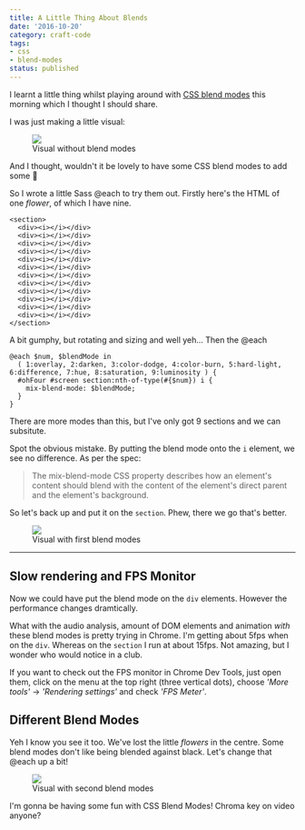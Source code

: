 ```yaml
---
title: A Little Thing About Blends
date: '2016-10-20'
category: craft-code
tags:
- css
- blend-modes
status: published
---
```


I learnt a little thing whilst playing around with [CSS blend modes](https://developer.mozilla.org/en-US/docs/Web/CSS/mix-blend-mode) this morning which I thought I should share.

I was just making a little visual:

<figure class="media-feature">
  <img src="/media/visualPlain.jpg" />
  <figcaption>Visual without blend modes</figcaption>
</figure>

And I thought, wouldn't it be lovely to have some CSS blend modes to add some 🤗 

So I wrote a little Sass @each to try them out. Firstly here's the HTML of one _flower_, of which I have nine.

<pre><code class="language-html">&lt;section>
  &lt;div>&lt;i>&lt;/i>&lt;/div>
  &lt;div>&lt;i>&lt;/i>&lt;/div>
  &lt;div>&lt;i>&lt;/i>&lt;/div>
  &lt;div>&lt;i>&lt;/i>&lt;/div>
  &lt;div>&lt;i>&lt;/i>&lt;/div>
  &lt;div>&lt;i>&lt;/i>&lt;/div>
  &lt;div>&lt;i>&lt;/i>&lt;/div>
  &lt;div>&lt;i>&lt;/i>&lt;/div>
  &lt;div>&lt;i>&lt;/i>&lt;/div>
  &lt;div>&lt;i>&lt;/i>&lt;/div>
  &lt;div>&lt;i>&lt;/i>&lt;/div>
  &lt;div>&lt;i>&lt;/i>&lt;/div>
&lt;/section>  
</code></pre>


A bit gumphy, but rotating and sizing and well yeh... Then the @each

<pre><code class="language-css">@each $num, $blendMode in 
  ( 1:overlay, 2:darken, 3:color-dodge, 4:color-burn, 5:hard-light, 6:difference, 7:hue, 8:saturation, 9:luminosity ) {
  #ohFour #screen section:nth-of-type(#{$num}) i {
    mix-blend-mode: $blendMode;
  }
}
</code></pre>
  

There are more modes than this, but I've only got 9 sections and we can subsitute.

Spot the obvious mistake. By putting the blend mode onto the `i` element, we see no difference. As per the spec:

>The mix-blend-mode CSS property describes how an element's content should blend with the content of the element's direct parent and the element's background.

So let's back up and put it on the `section`. Phew, there we go that's better.

<figure class="media-feature">
  <img src="/media/visualFirstBlend.jpg" />
  <figcaption>Visual with first blend modes</figcaption>
</figure>

<hr />  

## Slow rendering and FPS Monitor

Now we could have put the blend mode on the `div` elements. However the performance changes dramtically.

What with the audio analysis, amount of DOM elements and animation *with* these blend modes is pretty trying in Chrome. I'm getting about 5fps when on the `div`. Whereas on the `section` I run at about 15fps. Not amazing, but I wonder who would notice in a club.

If you want to check out the FPS monitor in Chrome Dev Tools, just open them, click on the menu at the top right (three vertical dots), choose _'More tools'_ -> _'Rendering settings'_ and check _'FPS Meter'_.

## Different Blend Modes

Yeh I know you see it too. We've lost the little _flowers_ in the centre. Some blend modes don't like being blended against black. Let's change that @each up a bit!

<figure class="media-feature">
  <img src="/media/visualSecBlend.jpg" />
  <figcaption>Visual with second blend modes</figcaption>
</figure>

I'm gonna be having some fun with CSS Blend Modes! Chroma key on video anyone?


